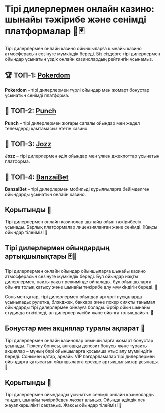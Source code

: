# Тірі дилерлермен онлайн казино: шынайы тәжірибе және сенімді платформалар 🎰🃏

Тірі дилерлермен онлайн казино ойыншыларға шынайы казино атмосферасын сезінуге мүмкіндік береді. Біз сіздерге тірі дилерлермен ойындар ұсынатын үздік онлайн казинолардың рейтингін ұсынамыз.

## 🏆 ТОП-1: [Pokerdom](https://brandplay.link/4k77v2yx)

**Pokerdom** – тірі дилерлермен түрлі ойындар мен жомарт бонустар ұсынатын сенімді платформа.

## 💸 ТОП-2: [Punch](https://betpunch1.com/d638d6d39)

**Punch** – тірі дилерлермен жоғары сапалы ойындар мен жедел төлемдерді қамтамасыз ететін казино.

## 🎯 ТОП-3: [Jozz](https://tk435zi5i9.com/alt/jozz/registration?e8250665e216213938eeaefaf3e61c0a)

**Jozz** – тірі дилерлермен әділ ойындар мен үлкен джекпоттар ұсынатын платформа.

## 📱 ТОП-4: [BanzaiBet](https://bnzstr009.com/e9rVJ)

**BanzaiBet** – тірі дилерлермен мобильді құрылғыларға бейімделген ойындарды ұсынатын онлайн казино.

## Қорытынды 🌟

Тірі дилерлермен онлайн казинолар шынайы ойын тәжірибесін ұсынады. Барлық платформалар лицензияланған және сенімді. Жақсы ойындар тілейміз! 🎉

## Тірі дилерлермен ойындардың артықшылықтары 🃏🏅

Тірі дилерлермен онлайн ойындар ойыншыларға шынайы казино атмосферасын сезінуге мүмкіндік береді. Бұл ойындар нақты дилерлермен, нақты уақыт режимінде ойналады, бұл ойыншыларға ойынға толық қатысу және шынайы тәжірибе алу мүмкіндігін береді. 🎲

Сонымен қатар, тірі дилерлермен ойындар әртүрлі нұсқаларда ұсынылады: рулетка, блэкджек, баккара және покер сияқты танымал ойындарды тірі дилерлермен ойнауға болады. Әрбір ойын шынайы студияда өткізіледі, ал дилерлер кәсіби және ойынға толық дайын. 🎩

## Бонустар мен акциялар туралы ақпарат 🎁

Тірі дилерлермен онлайн казинолар ойыншыларға жомарт бонустар ұсынады. Тіркелу бонусы, алғашқы депозит бонусы және тұрақты акциялар – мұның бәрі ойыншыларға қосымша ұтыс алу мүмкіндігін береді. Сонымен қатар, арнайы VIP бағдарламалар тірі дилерлермен ойындарға қатысатын ойыншыларға ерекше артықшылықтар ұсынады. 💎

## Қорытынды 🌟

Тірі дилерлермен ойындарды ұсынатын сенімді онлайн казиноларды таңдап, шынайы тәжірибеден ләззат алыңыз. Ойында әділдік пен жауапкершілікті сақтаңыз. Жақсы ойындар тілейміз! 🎉
